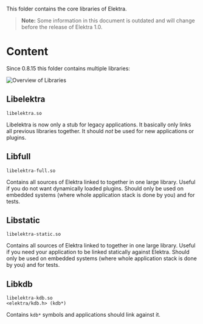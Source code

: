 This folder contains the core libraries of Elektra.

> **Note:** Some information in this document is outdated and will change before the release of Elektra 1.0.

# Content

Since 0.8.15 this folder
contains multiple libraries:

![Overview of Libraries](/doc/images/overview_libs.png)

## Libelektra

```
libelektra.so
```

Libelektra is now only a stub for legacy applications. It basically only links all previous libraries
together. It should _not_ be used for new applications or plugins.

## Libfull

```
libelektra-full.so
```

Contains all sources of Elektra linked to together in one large library.
Useful if you do not want dynamically loaded plugins.
Should only be used on embedded systems (where whole application stack is done by you) and for tests.

## Libstatic

```
libelektra-static.so
```

Contains all sources of Elektra linked to together in one large library.
Useful if you need your application to be linked statically against Elektra.
Should only be used on embedded systems (where whole application stack is done by you) and for tests.

## Libkdb

```
libelektra-kdb.so
<elektra/kdb.h> (kdb*)
```

Contains `kdb*` symbols and applications should link against it.
